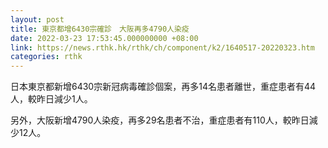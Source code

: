 ```yaml
---
layout: post
title: 東京都增6430宗確診　大阪再多4790人染疫　
date: 2022-03-23 17:53:45.000000000 +08:00
link: https://news.rthk.hk/rthk/ch/component/k2/1640517-20220323.htm
categories: rthk
---
```


日本東京都新增6430宗新冠病毒確診個案，再多14名患者離世，重症患者有44人，較昨日減少1人。

另外，大阪新增4790人染疫，再多29名患者不治，重症患者有110人，較昨日減少12人。
